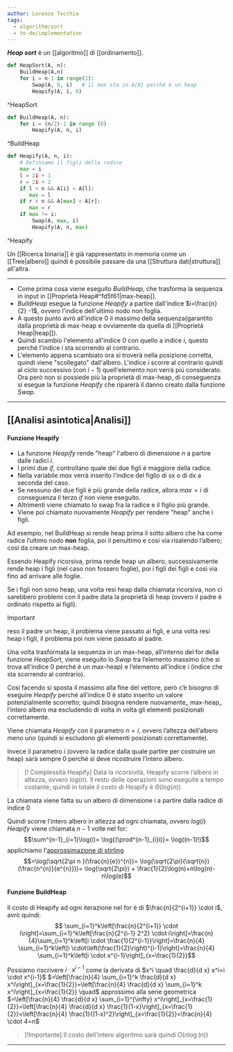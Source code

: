 ```yaml
---
author: Lorenzo Tecchia
tags:
  - algorithm/sort
  - to-do/implementation
---
```

***Heap sort*** è un [[algoritmo]] di [[ordinamento]].

```python
def HeapSort(A, n):
	BuildHeap(A,n)
	for i = n-1 in range(1): 
		Swap(A, 0, i)   # il max sta in A[0] perchè è un heap
		Heapify(A, i, 0)
```
^HeapSort

```python
def BuildHeap(A, n):
	for i = (n/2)-1 in range (0)
		Heapify(A, n, i)
```
^BuildHeap

```python
def Heapify(A, n, i):
	# Definiamo il figli della radice
	max = i
	l = 2i + 1
	r = 2i + 2
	if l < n && A[i] < A[l]:
	   max = l
	if r < n && A[max] < A[r]:
	   max = r
	if max != i:
		Swap(A, max, i)
		Heapify(A, n, max)
```
^Heapify

Un [[Ricerca binaria]] è già rappresentato in memoria come un [[Tree|albero]] quindi è possibile passare da una [[Struttura dati|struttura]] all'altra.

---
- Come prima cosa viene eseguito _BuildHeap_, che trasforma la sequenza in input in [[Proprietà Heap#^fd5f61|max-heap]]. 
- _BuildHeap_ esegue la funzione _Heapify_ a partire dall'indice $i=\frac{n}{2} -1$, ovvero l'indice dell'ultimo nodo non foglia.
- A questo punto avrò all'indice $0$ il massimo della sequenza(garantito dalla proprietà di max-heap e ovviamente da quella di [[Proprietà Heap|heap]]).
- Quindi scambio l'elemento all'indice $0$ con quello a indice $i$, questo perché l'indice $i$ sta scorrendo al contrario. 
- L'elemento appena scambiato ora si troverà nella posizione corretta, quindi viene "scollegato" dall'albero. L'indice $i$ scorre al contrario quindi al ciclo successivo (con $i-1$) quell'elemento non verrà più considerato.
Ora però non si possiede più la proprietà di max-heap, di conseguenza si esegue la funzione _Heapify_ che riparerà il danno creato dalla funzione _Swap_.
---
## [[Analisi asintotica|Analisi]]
#### Funzione Heapify
- La funzione _Heapify_ rende "heap" l'albero di dimensione $n$ a partire dalle radici $i$. 
- I primi due $if$, controllano quale dei due figli è maggiore della radice.
- Nella variabile $max$ verrà inserito l'indice del figlio di sx o di dx a seconda del caso. 
- Se nessuno dei due figli è più grande della radice, allora $max=i$ di conseguenza il terzo $if$ non viene eseguito.
- Altrimenti viene chiamato lo swap fra la radice e il figlio più grande.
- Viene poi chiamato nuovamente _Heapify_ per rendere "heap" anche i figli.

Ad esempio, nel BuildHeap si rende heap prima il sotto albero che ha come radice l’ultimo nodo **non** foglia, poi il penultimo e cosi via risalendo l’albero; così da creare un max-heap.

Essendo Heapify ricorsiva, prima rende heap un albero, successivamente rende heap i figli (nel caso non fossero foglie), poi i figli dei figli e così via fino ad arrivare alle foglie.

Se i figli non sono heap, una volta resi heap dalla chiamata ricorsiva, non ci sarebbero problemi con il padre data la proprietà di heap (ovvero il padre è ordinato rispetto ai figli). 
>[!important]
> reso il padre un heap, il problema viene passato ai figli, e una volta resi heap i figli, il problema poi non viene passato al padre.

Una volta trasformata la sequenza in un max-heap, all’interno del for della funzione _HeapSort_, viene eseguito lo _Swap_ tra l’elemento massimo (che si trova all’indice $0$ perché è un max-heap) e l’elemento all’indice $i$ (indice che sta scorrendo al contrario).

Così facendo si sposta il massimo alla fine del vettore, però c’è bisogno di eseguire _Heapify_ perché all’indice $0$ è stato inserito un valore potenzialmente scorretto; quindi bisogna rendere nuovamente_ max-heap_ l’intero albero ma escludendo di volta in volta gli elementi posizionati correttamente.

Viene chiamata _Heapify_ con il parametro $n=i$, ovvero l’altezza dell’albero meno uno (quindi si escludono gli elementi posizionati correttamente).

Invece il parametro $i$ (ovvero la radice dalla quale partire per costruire un heap) sarà sempre $0$ perché si deve ricostruire l’intero albero.

>[! Complessità Heapify]
>Data la ricorsività, Heapify scorre l’albero in altezza, ovvero $log(n)$. Il resto delle operazioni sono eseguite a tempo costante, quindi in totale il costo di Heapify è $\Theta(log(n))$

La chiamata viene fatta su un albero di dimensione i a partire dalla radice di indice $0$

Quindi scorre l’intero albero in altezza ad ogni chiamata, ovvero $log(i)$
_Heapify_ viene chiamata $n − 1$ volte nel for:
$$\sum^{n-1}_{i=1}\log(i)= \log{(\prod^{n-1}_{i}i)}= \log((n-1)!)$$ applichiamo l'[approssimazione di stirling](https://it.wikipedia.org/wiki/Approssimazione_di_Stirling)
$$=\log(\sqrt{2\pi n }(\frac{n}{e})^{n})= \log(\sqrt{2\pi}(\sqrt{n})(\frac{n^{n}}{e^{n}}))= \log(\sqrt{2\pi}) + \frac{1}{2}\log(n)+n\log(n)- n\log(e)$$
#### Funzione BuildHeap
Il costo di Heapify ad ogni iterazione nel for è di $\frac{n}{2^{i+1}} \cdot i$, avrò quindi:
$$
\sum_{i=1}^k\left[\frac{n}{2^{i+1}} \cdot i\right]=\sum_{i=1}^k\left[\frac{n}{2^{i-1} 2^2} \cdot i\right]=\frac{n}{4}\sum_{i=1}^k\left[i \cdot \frac{1}{2^{i-1}}\right]=\frac{n}{4} \sum_{i=1}^k\left[i \cdot\left(\frac{1}{2}\right)^{i-1}\right]=\frac{n}{4} \sum_{i=1}^k\left[i \cdot x^{i-1}\right]_{x=\frac{1}{2}}$$

Possiamo riscrivere $i \cdot x^{i-1}$ come la derivata di $x^i \quad \frac{d}{d x} x^i=i \cdot x^{i-1}$
$=\left[\frac{n}{4} \sum_{i=1}^k \frac{d}{d x} x^i\right]_{x=\frac{1}{2}}=\left[\frac{n}{4} \frac{d}{d x} \sum_{i=1}^k x^i\right]_{x=\frac{1}{2}} \quad$ approssimo alla serie geometrica
$=\left[\frac{n}{4} \frac{d}{d x} \sum_{i=1}^{\infty} x^i\right]_{x=\frac{1}{2}}=\left[\frac{n}{4} \frac{d}{d x} \frac{1}{1-x}\right]_{x=\frac{1}{2}}=\left[\frac{n}{4} \frac{1}{(1-x)^2}\right]_{x=\frac{1}{2}}=\frac{n}{4} \cdot 4=n$

>[!Importante] 
>Il costo dell’intero algoritmo sarà quindi $O(n \log(n))$

---
